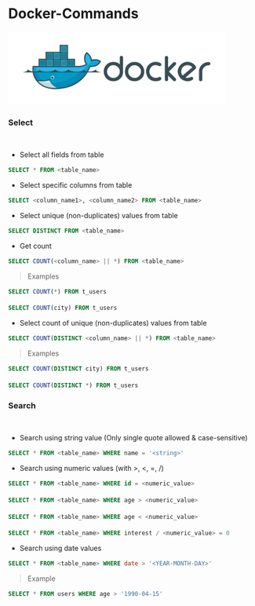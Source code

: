 # Docker-Commands

<img src="docker.png" height="150" alt="">

### Select

<br />

* Select all fields from table
```sql
SELECT * FROM <table_name>
```

* Select specific columns from table
```sql
SELECT <column_name1>, <column_name2> FROM <table_name>
```

* Select unique (non-duplicates) values from table
```sql
SELECT DISTINCT FROM <table_name>
```

* Get count
```sql
SELECT COUNT(<column_name> || *) FROM <table_name>
```
> Examples
```sql
SELECT COUNT(*) FROM t_users

SELECT COUNT(city) FROM t_users
```

* Select count of unique (non-duplicates) values from table
```sql
SELECT COUNT(DISTINCT <column_name> || *) FROM <table_name>
```

> Examples
```sql
SELECT COUNT(DISTINCT city) FROM t_users

SELECT COUNT(DISTINCT *) FROM t_users
```


### Search

<br />

* Search using string value (Only single quote allowed & case-sensitive)
```sql
SELECT * FROM <table_name> WHERE name = '<string>'
``` 

* Search using numeric values (with >, <, =, /)
```sql
SELECT * FROM <table_name> WHERE id = <numeric_value>

SELECT * FROM <table_name> WHERE age > <numeric_value>

SELECT * FROM <table_name> WHERE age < <numeric_value>

SELECT * FROM <table_name> WHERE interest / <numeric_value> = 0
```

* Search using date values
```sql
SELECT * FROM <table_name> WHERE date > '<YEAR-MONTH-DAY>'
```

> Example
```sql
SELECT * FROM users WHERE age > '1990-04-15'
```